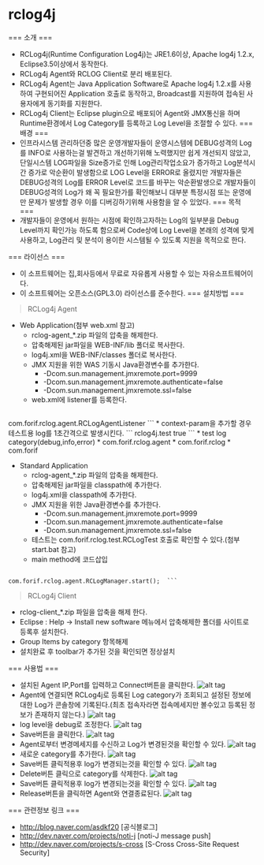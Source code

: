 rclog4j
=======
=== 소개 ===
 * RCLog4j(Runtime Configuration Log4j)는 JRE1.6이상, Apache log4j 1.2.x, Eclipse3.5이상에서 동작한다.
 * RCLog4j Agent와 RCLOG Client로 분리 배포된다.
 * RCLog4j Agent는 Java Application Software로 Apache log4j 1.2.x를 사용하여 구현되어진 Application 호출로 동작하고, Broadcast를 지원하여 접속된 사용자에게 동기화를 지원한다.
 * RCLog4j Client는 Eclipse plugin으로 배포되어 Agent와 JMX통신을 하며 Runtime환경에서 Log Category를 등록하고 Log Level을 조절할 수 있다.
=== 배경 ===
 * 인프라시스템 관리하던중 많은 운영개발자들이 운영시스템에 DEBUG성격의 Log를 INFO로 사용하는걸 발견하고
   개선하기위해 노력했지만 쉽게 개선되지 않았고, 단일시스템 LOG파일을 Size증가로 인해
   Log관리작업소요가 증가하고 Log분석시간 증가로 악순환이 발생함으로 LOG Level을 ERROR로 올렸지만
   개발자들은 DEBUG성격의 Log를 ERROR Level로 코드를 바꾸는 악순환발생으로
   개발자들이 DEBUG성격의 Log가 왜 꼭 필요한가를 확인해보니 대부분 특정시점 
   또는 운영에만 문제가 발생할 경우 이를 디버깅하기위해 사용함을 알 수 있었다.
=== 목적 ===
 * 개발자들이 운영에서 원하는 시점에 확인하고자하는 Log의 일부분을 Debug Level까지 확인가능 하도록 함으로써
   Code상에 Log Level을 본래의 성격에 맞게 사용하고, Log관리 및 분석이 용이한 시스템될 수 있도록 지원을 목적으로 한다.
 
=== 라이선스 ===
 * 이 소프트웨어는 집,회사등에서 무료로 자유롭게 사용할 수 있는 자유소프트웨어이다. 
 * 이 소프트웨어는 오픈소스(GPL3.0) 라이선스를 준수한다.
=== 설치방법 ===
 > RCLog4j Agent
   * Web Application(첨부 web.xml 참고)
     * rclog-agent_*.zip 파일의 압축을 해제한다.
     * 압축해제된 jar파일을 WEB-INF/lib 폴더로 복사한다.
     * log4j.xml을 WEB-INF/classes 폴더로 복사한다.
     * JMX 지원을 위한 WAS 기동시 Java환경변수를 추가한다.
       * -Dcom.sun.management.jmxremote.port=9999
       * -Dcom.sun.management.jmxremote.authenticate=false
       * -Dcom.sun.management.jmxremote.ssl=false
     * web.xml에 listener를 등록한다.
       ```
<listener>
   <listener-class>com.forif.rclog.agent.RCLogAgentListener</listener-class>
</listener> ```			
     * context-param을 추가할 경우 테스트용 log를 1초간격으로 발생시킨다.
       ```
<context-param>
   <param-name>rclog4j.test</param-name>
   <param-value>true</param-value>
</context-param> ```
     * test log category(debug,info,error)
       * com.forif.rclog.agent
       * com.forif.rclog
       * com.forif

   * Standard Application
     * rclog-agent_*.zip 파일의 압축을 해제한다.
     * 압축해제된 jar파일을 classpath에 추가한다.
     * log4j.xml을 classpath에 추가한다.
     * JMX 지원을 위한 Java환경변수를 추가한다.
       * -Dcom.sun.management.jmxremote.port=9999
       * -Dcom.sun.management.jmxremote.authenticate=false
       * -Dcom.sun.management.jmxremote.ssl=false
     * 테스트는 com.forif.rclog.test.RCLogTest 호출로 확인할 수 있다.(첨부 start.bat 참고)
     * main method에 코드삽입
       ```
    com.forif.rclog.agent.RCLogManager.start();  ```

 > RCLog4j Client
   * rclog-client_*.zip 파일을 압축을 해제 한다.
   * Eclipse : Help -> Install new software 메뉴에서 압축해제한 폴더를 사이트로 등록후 설치한다.
   * Group Items by category 항목해제
   * 설치완료 후 toolbar가 추가된 것을 확인되면 정상설치

=== 사용법 ===
* 설치된 Agent IP,Port를 입력하고 Connect버튼을 클릭한다.
![alt tag](http://dev.naver.com/wiki/rclog/pds/FrontPage/rclog1.JPG)
* Agent에 연결되면 RCLog4j로 등록된 Log category가 조회되고 설정된 정보에 대한 Log가 콘솔창에 기록된다.(최초 접속자라면 접속메세지만 볼수있고 등록된 정보가 존재하지 않는다.)
![alt tag](http://dev.naver.com/wiki/rclog/pds/FrontPage/rclog2.JPG)
* log level을 debug로 조정한다.
![alt tag](http://dev.naver.com/wiki/rclog/pds/FrontPage/rclog3.JPG)
* Save버튼을 클릭한다.
![alt tag](http://dev.naver.com/wiki/rclog/pds/FrontPage/rclog4.JPG)
* Agent로부터 변경메세지를 수신하고 Log가 변경된것을 확인할 수 있다.
![alt tag](http://dev.naver.com/wiki/rclog/pds/FrontPage/rclog5.JPG)
* 새로운 category를 추가한다.
![alt tag](http://dev.naver.com/wiki/rclog/pds/FrontPage/rclog6.JPG)
* Save버튼 클릭적용후 log가 변경되는것을 확인할 수 있다.
![alt tag](http://dev.naver.com/wiki/rclog/pds/FrontPage/rclog7.JPG)
* Delete버튼 클릭으로 category를 삭제한다.
![alt tag](http://dev.naver.com/wiki/rclog/pds/FrontPage/rclog8.JPG)
* Save버튼 클릭적용후 log가 변경되는것을 확인할 수 있다.
![alt tag](http://dev.naver.com/wiki/rclog/pds/FrontPage/rclog9.JPG)
* Release버튼을 클릭하면 Agent와 연결종료된다.
![alt tag](http://dev.naver.com/wiki/rclog/pds/FrontPage/rclog10.JPG)



=== 관련정보 링크 ===
 * http://blog.naver.com/asdkf20 [공식블로그] 
 * http://dev.naver.com/projects/noti-j [noti-J message push]
 * http://dev.naver.com/projects/s-cross [S-Cross Cross-Site Request Security] 
